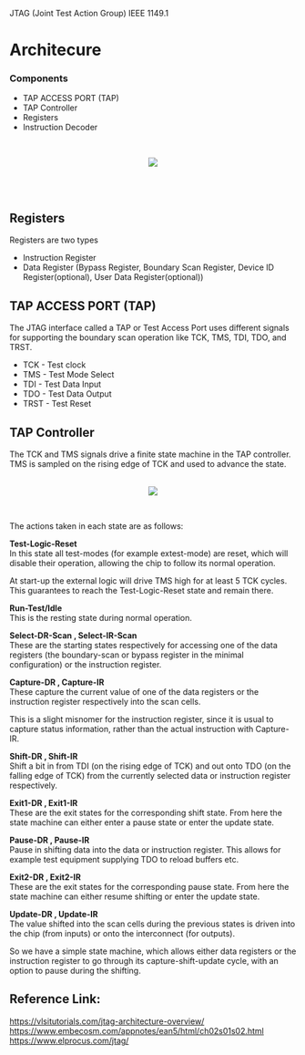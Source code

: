 JTAG (Joint Test Action Group) IEEE 1149.1<br />
# Architecure<br />
### Components
- TAP ACCESS PORT (TAP)
- TAP Controller
- Registers
- Instruction Decoder
<br />
<p align="center"><img src="https://github.com/MuntasirBabul/DFT/assets/100906324/7a26ebcd-52c5-44cd-b2ba-3532f355eb24" /></p><br /><br />

## Registers
Registers are two types
- Instruction Register
- Data Register (Bypass Register, Boundary Scan Register, Device ID Register(optional), User Data Register(optional))

## TAP ACCESS PORT (TAP)
The JTAG interface called a TAP or Test Access Port uses different signals for supporting the boundary scan operation like TCK, TMS, TDI, TDO, and TRST.<br />
- TCK - Test clock
- TMS - Test Mode Select
- TDI - Test Data Input
- TDO - Test Data Output
- TRST - Test Reset

## TAP Controller
The TCK and TMS signals drive a finite state machine in the TAP controller. TMS is sampled on the rising edge of TCK and used to advance the state.
<br />
<br />
<p align="center">
<img src="https://github.com/MuntasirBabul/DFT/assets/100906324/6f9d52a3-523f-4b61-b32b-ae8e4b3c0126" />
</p>
<br />

The actions taken in each state are as follows:

**Test-Logic-Reset**<br />
In this state all test-modes (for example extest-mode) are reset, which will disable their operation, allowing the chip to follow its normal operation.

At start-up the external logic will drive TMS high for at least 5 TCK cycles. This guarantees to reach the Test-Logic-Reset state and remain there.

**Run-Test/Idle**<br />
This is the resting state during normal operation.

**Select-DR-Scan , Select-IR-Scan**<br />
These are the starting states respectively for accessing one of the data registers (the boundary-scan or bypass register in the minimal configuration) or the instruction register.

**Capture-DR , Capture-IR**<br />
These capture the current value of one of the data registers or the instruction register respectively into the scan cells.

This is a slight misnomer for the instruction register, since it is usual to capture status information, rather than the actual instruction with Capture-IR.

**Shift-DR , Shift-IR**<br />
Shift a bit in from TDI (on the rising edge of TCK) and out onto TDO (on the falling edge of TCK) from the currently selected data or instruction register respectively.

**Exit1-DR , Exit1-IR**<br />
These are the exit states for the corresponding shift state. From here the state machine can either enter a pause state or enter the update state.

**Pause-DR , Pause-IR**<br />
Pause in shifting data into the data or instruction register. This allows for example test equipment supplying TDO to reload buffers etc.

**Exit2-DR , Exit2-IR**<br />
These are the exit states for the corresponding pause state. From here the state machine can either resume shifting or enter the update state.

**Update-DR , Update-IR**<br />
The value shifted into the scan cells during the previous states is driven into the chip (from inputs) or onto the interconnect (for outputs).

So we have a simple state machine, which allows either data registers or the instruction register to go through its capture-shift-update cycle, with an option to pause during the shifting.
 
## Reference Link:
https://vlsitutorials.com/jtag-architecture-overview/ <br />
https://www.embecosm.com/appnotes/ean5/html/ch02s01s02.html <br />
https://www.elprocus.com/jtag/ <br />

